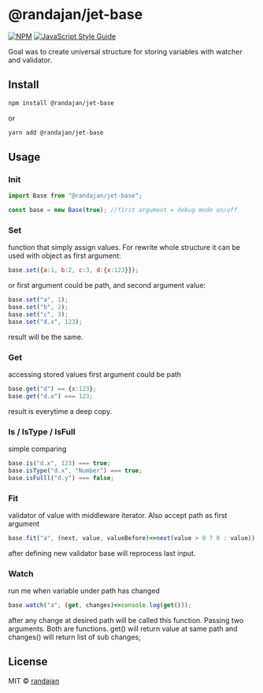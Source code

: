 # @randajan/jet-base

[![NPM](https://img.shields.io/npm/v/@randajan/jet-base.svg)](https://www.npmjs.com/package/@randajan/jet-base) [![JavaScript Style Guide](https://img.shields.io/badge/code_style-standard-brightgreen.svg)](https://standardjs.com)

Goal was to create universal structure for storing variables with watcher and validator.

## Install

```bash
npm install @randajan/jet-base
```

or

```bash
yarn add @randajan/jet-base
```

## Usage

### Init
```js
import Base from "@randajan/jet-base";

const base = new Base(true); //first argument = debug mode on/off
```

### Set
function that simply assign values. For rewrite whole structure it can be used with object as first argument:

```js
base.set({a:1, b:2, c:3, d:{x:123}});
```

or first argument could be path, and second argument value:

```js
base.set("a", 1);
base.set("b", 2);
base.set("c", 3);
base.set("d.x", 123);
```
result will be the same.

### Get
accessing stored values first argument could be path
```js
base.get("d") == {x:123};
base.get("d.x") === 123;
```
result is everytime a deep copy. 

### Is / IsType / IsFull
simple comparing
```js
base.is("d.x", 123) === true;
base.isType("d.x", "Number") === true;
base.isFulll("d.y") === false;
```

### Fit
validator of value with middleware iterator. Also accept path as first argument
```js
base.fit("a", (next, value, valueBefore)=>next(value > 0 ? 0 : value));
```
after defining new validator base will reprocess last input.

### Watch
run me when variable under path has changed
```js
base.watch("a", (get, changes)=>console.log(get()));
```
after any change at desired path will be called this function. Passing two arguments. Both are functions. get() will return value at same path and changes() will return list of sub changes;


## License

MIT © [randajan](https://github.com/randajan)
